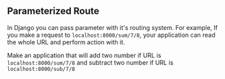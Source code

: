## Parameterized Route

In Django you can pass parameter with it's routing system. For example, If you make a request
to `localhost:8000/sum/7/8`, your application can read the whole URL and perform action with it.

Make an application that will add two number if URL is `localhost:8000/sum/7/8` and subtract two number if URL is `localhost:8000/sub/7/8`
